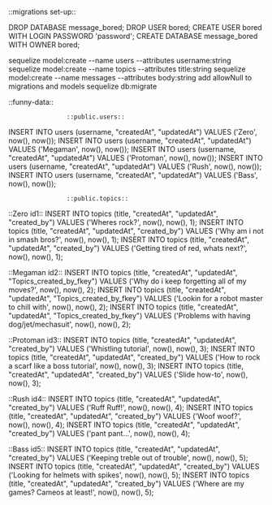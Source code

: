 ::migrations set-up::

DROP DATABASE message_bored;
DROP USER bored;
CREATE USER bored WITH LOGIN PASSWORD 'password';
CREATE DATABASE message_bored WITH OWNER bored;

sequelize model:create --name users --attributes username:string
sequelize model:create --name topics --attributes title:string
sequelize model:create --name messages --attributes body:string
add allowNull to migrations and models
sequelize db:migrate

::funny-data::

                    ::public.users::
INSERT INTO users (username, "createdAt", "updatedAt") VALUES ('Zero', now(), now());
INSERT INTO users (username, "createdAt", "updatedAt") VALUES ('Megaman', now(), now());
INSERT INTO users (username, "createdAt", "updatedAt") VALUES ('Protoman', now(), now());
INSERT INTO users (username, "createdAt", "updatedAt") VALUES ('Rush', now(), now());
INSERT INTO users (username, "createdAt", "updatedAt") VALUES ('Bass', now(), now());

                    ::public.topics::
::Zero id1::
INSERT INTO topics (title, "createdAt", "updatedAt", "created_by") VALUES ('Wheres rock?', now(), now(), 1);
INSERT INTO topics (title, "createdAt", "updatedAt", "created_by") VALUES ('Why am i not in smash bros?', now(), now(), 1);
INSERT INTO topics (title, "createdAt", "updatedAt", "created_by") VALUES ('Getting tired of red, whats next?', now(), now(), 1);

::Megaman id2::
INSERT INTO topics (title, "createdAt", "updatedAt", "Topics_created_by_fkey") VALUES ('Why do i keep forgetting all of my moves?', now(), now(), 2);
INSERT INTO topics (title, "createdAt", "updatedAt", "Topics_created_by_fkey") VALUES ('Lookin for a robot master to chill with', now(), now(), 2);
INSERT INTO topics (title, "createdAt", "updatedAt", "Topics_created_by_fkey") VALUES ('Problems with having dog/jet/mechasuit', now(), now(), 2);

::Protoman id3::
INSERT INTO topics (title, "createdAt", "updatedAt", "created_by") VALUES ('Whistling tutorial', now(), now(), 3);
INSERT INTO topics (title, "createdAt", "updatedAt", "created_by") VALUES ('How to rock a scarf like a boss tutorial', now(), now(), 3);
INSERT INTO topics (title, "createdAt", "updatedAt", "created_by") VALUES ('Slide how-to', now(), now(), 3);

::Rush id4::
INSERT INTO topics (title, "createdAt", "updatedAt", "created_by") VALUES ('Ruff Ruff!', now(), now(), 4);
INSERT INTO topics (title, "createdAt", "updatedAt", "created_by") VALUES ('Woof woof?', now(), now(), 4);
INSERT INTO topics (title, "createdAt", "updatedAt", "created_by") VALUES ('pant pant...', now(), now(), 4);


::Bass id5::
INSERT INTO topics (title, "createdAt", "updatedAt", "created_by") VALUES ('Keeping treble out of trouble', now(), now(), 5);
INSERT INTO topics (title, "createdAt", "updatedAt", "created_by") VALUES ('Looking for helmets with spikes', now(), now(), 5);
INSERT INTO topics (title, "createdAt", "updatedAt", "created_by") VALUES ('Where are my games? Cameos at least!', now(), now(), 5);